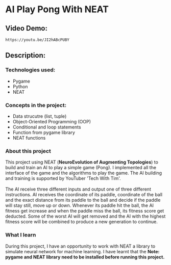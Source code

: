 # **AI Play Pong With NEAT**

## **Video Demo:**
`https://youtu.be/JI2hABcPUBY`

## **Description:**

### Technologies used:

- Pygame
- Python
- NEAT

### Concepts in the project:

- Data strucutre (list, tuple)
- Object-Oriented Programming (OOP)
- Conditional and loop statements
- Function from pygame library
- NEAT functions

### About this project
This project using NEAT (**NeuroEvolution of Augmenting Topologies**) to build and train an AI to play a simple game (Pong). I implemented all the interface of the game and the algorithms to play the game. The AI building and training is supported by YouTuber 'Tech With Tim'.
\
\
The AI receive three different inputs and output one of three different instructions. AI receives the coordinate of its paddle, coordinate of the ball and the exact distance from its paddle to the ball and decide if the paddle will stay still, move up or down. Whenever its paddle hit the ball, the AI fitness get increase and when the paddle miss the ball, its fitness score get deducted. Some of the worst AI will get removed and the AI with the highest fitness score will be combined to produce a new generation to continue.
### What I learn
During this project, I have an opportunity to work with NEAT a library to simulate neural network for machine learning. I have learnt that the 
**Note: pygame and NEAT library need to be installed before running this project.**
